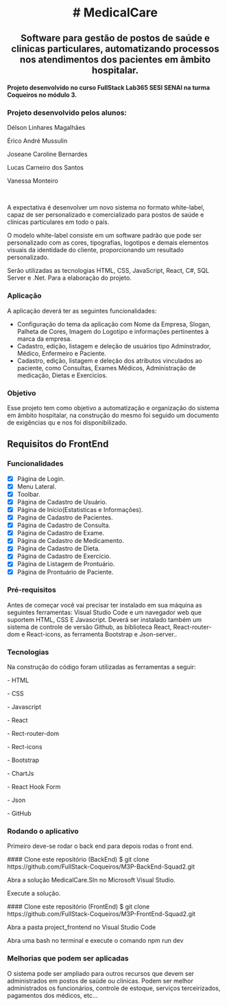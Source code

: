 
<h1 align="center"> 
	 # MedicalCare 
</h1>

<h2 align="center">Software para gestão de postos de saúde e clinicas particulares, automatizando processos nos atendimentos dos pacientes em âmbito hospitalar.</h2>


<h4>Projeto desenvolvido no curso FullStack Lab365 SESI SENAI na turma Coqueiros no módulo 3.</h4>
<h3>Projeto desenvolvido pelos alunos:</h3>
<p>Délson Linhares Magalhães</p>
<p>Érico André Mussulin</p>
<p>Joseane Caroline Bernardes</p>
<p>Lucas Carneiro dos Santos</p>
<p>Vanessa Monteiro</p>
<p> </p>
<p>A expectativa é desenvolver um novo sistema no formato white-label, capaz de ser personalizado e comercializado para postos de saúde e clínicas particulares em todo o
país.</p>
<p>O modelo white-label consiste em um software padrão que pode ser personalizado com as cores, tipografias, logotipos e demais elementos visuais da identidade do cliente,
proporcionando um resultado personalizado.</p>
<p>Serão utilizadas as tecnologias HTML, CSS, JavaScript, React, C#, SQL Server e .Net. Para a elaboração do projeto.</p>

### Aplicação
A aplicação deverá ter as seguintes funcionalidades:
  -  Configuração do tema da aplicação com Nome da Empresa, Slogan, Palheta de Cores, Imagem do Logotipo e informações pertinentes à marca da empresa.
  -  Cadastro, edição, listagem e deleção de usuários tipo Adminstrador, Médico, Enfermeiro e Paciente.
  -  Cadastro, edição, listagem e deleção dos atributos vinculados ao paciente, como Consultas, Exames Médicos, Administração de medicação, Dietas e Exercicios.

### Objetivo

Esse projeto tem como objetivo a automatização e organização do sistema em âmbito hospitalar, na construção do mesmo foi seguido um documento de exigências qu e nos foi disponibilizado.

<h2>Requisitos do FrontEnd</h2>


### Funcionalidades

- [x] Página de Login.
- [x] Menu Lateral.
- [x] Toolbar.
- [x] Página de Cadastro de Usuário.
- [x] Página de Início(Estatisticas e Informações).
- [x] Pagina de Cadastro de Pacientes.
- [x] Página de Cadastro de Consulta.
- [x] Página de Cadastro de Exame.
- [x] Página de Cadastro de Medicamento.
- [x] Página de Cadastro de Dieta.
- [x] Página de Cadastro de Exercício.
- [x] Página de Listagem de Prontuário.
- [x] Página de Prontuário de Paciente.

### Pré-requisitos

<p>Antes de começar você vai precisar ter instalado em sua máquina as seguintes ferramentas:
Visual Studio Code e um navegador web que suportem HTML, CSS E Javascript. Deverá ser instalado também um sistema
de controle de versão Github, as biblioteca React, React-router-dom e React-icons, as ferramenta Bootstrap e 
Json-server..</p>

### Tecnologias
<p>Na construção do código foram utilizadas as ferramentas a seguir:</p>
<p>- HTML</p>
<p>- CSS</p>
<p>- Javascript</p>
<p>- React</p>
<p>- Rect-router-dom</p>
<p>- Rect-icons</p>
<p>- Bootstrap</p>
<p>- ChartJs</p>
<p>- React Hook Form</p>
<p>- Json</p>
<p>- GitHub</p>


### Rodando o aplicativo
<p>Primeiro deve-se rodar o back end para depois rodas o front end.</p>
#### Clone este repositório (BackEnd)
$ git clone https://github.com/FullStack-Coqueiros/M3P-BackEnd-Squad2.git
<p>Abra a solução MedicalCare.Sln no Microsoft Visual Studio.</p>
<p>Execute a solução.</p>
#### Clone este repositório (FrontEnd)
$ git clone https://github.com/FullStack-Coqueiros/M3P-FrontEnd-Squad2.git
<p>Abra a pasta project_frontend no Visual Studio Code</p>
<p>Abra uma bash no terminal e execute o comando npm run dev</p>

### Melhorias que podem ser aplicadas
<p> O sistema pode ser ampliado para outros recursos que devem ser administrados em postos de saúde ou clinicas. Podem ser melhor administrados os funcionários, controle de estoque, serviços terceirizados, pagamentos dos médicos, etc...</p>


